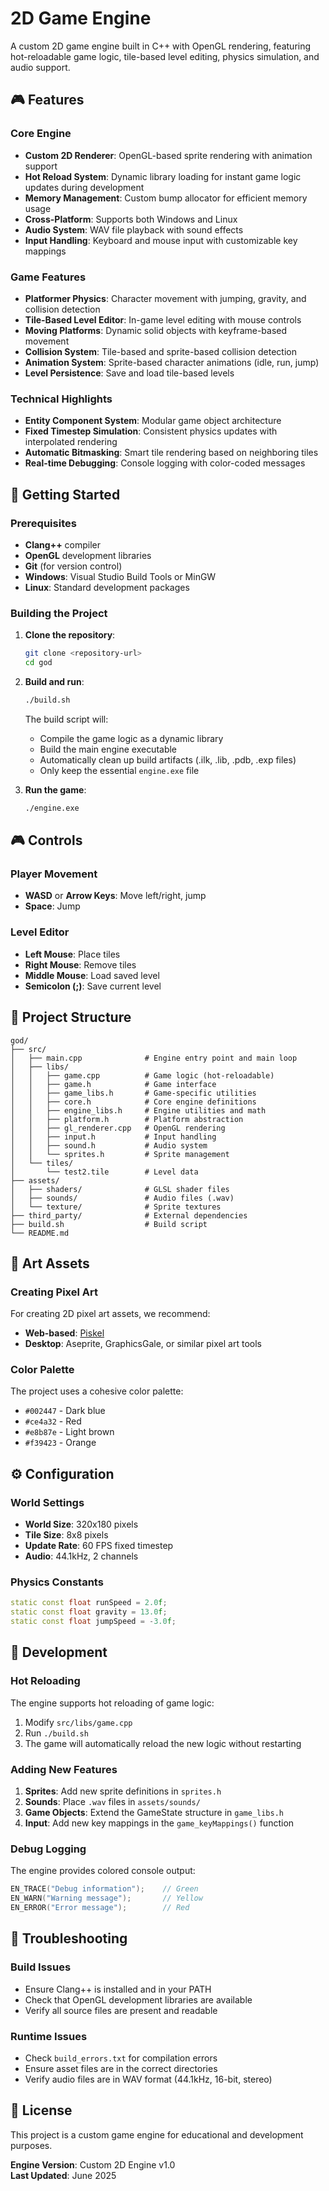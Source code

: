 # 2D Game Engine

A custom 2D game engine built in C++ with OpenGL rendering, featuring hot-reloadable game logic, tile-based level editing, physics simulation, and audio support.

## 🎮 Features

### Core Engine
- **Custom 2D Renderer**: OpenGL-based sprite rendering with animation support
- **Hot Reload System**: Dynamic library loading for instant game logic updates during development
- **Memory Management**: Custom bump allocator for efficient memory usage
- **Cross-Platform**: Supports both Windows and Linux
- **Audio System**: WAV file playback with sound effects
- **Input Handling**: Keyboard and mouse input with customizable key mappings

### Game Features
- **Platformer Physics**: Character movement with jumping, gravity, and collision detection
- **Tile-Based Level Editor**: In-game level editing with mouse controls
- **Moving Platforms**: Dynamic solid objects with keyframe-based movement
- **Collision System**: Tile-based and sprite-based collision detection
- **Animation System**: Sprite-based character animations (idle, run, jump)
- **Level Persistence**: Save and load tile-based levels

### Technical Highlights
- **Entity Component System**: Modular game object architecture
- **Fixed Timestep Simulation**: Consistent physics updates with interpolated rendering
- **Automatic Bitmasking**: Smart tile rendering based on neighboring tiles
- **Real-time Debugging**: Console logging with color-coded messages

## 🚀 Getting Started

### Prerequisites
- **Clang++** compiler
- **OpenGL** development libraries
- **Git** (for version control)
- **Windows**: Visual Studio Build Tools or MinGW
- **Linux**: Standard development packages

### Building the Project

1. **Clone the repository**:
   ```bash
   git clone <repository-url>
   cd god
   ```

2. **Build and run**:
   ```bash
   ./build.sh
   ```
   
   The build script will:
   - Compile the game logic as a dynamic library
   - Build the main engine executable
   - Automatically clean up build artifacts (.ilk, .lib, .pdb, .exp files)
   - Only keep the essential `engine.exe` file

3. **Run the game**:
   ```bash
   ./engine.exe
   ```

## 🎮 Controls

### Player Movement
- **WASD** or **Arrow Keys**: Move left/right, jump
- **Space**: Jump

### Level Editor
- **Left Mouse**: Place tiles
- **Right Mouse**: Remove tiles
- **Middle Mouse**: Load saved level
- **Semicolon (;)**: Save current level

## 📁 Project Structure

```
god/
├── src/
│   ├── main.cpp              # Engine entry point and main loop
│   ├── libs/
│   │   ├── game.cpp          # Game logic (hot-reloadable)
│   │   ├── game.h            # Game interface
│   │   ├── game_libs.h       # Game-specific utilities
│   │   ├── core.h            # Core engine definitions
│   │   ├── engine_libs.h     # Engine utilities and math
│   │   ├── platform.h        # Platform abstraction
│   │   ├── gl_renderer.cpp   # OpenGL rendering
│   │   ├── input.h           # Input handling
│   │   ├── sound.h           # Audio system
│   │   └── sprites.h         # Sprite management
│   └── tiles/
│       └── test2.tile        # Level data
├── assets/
│   ├── shaders/              # GLSL shader files
│   ├── sounds/               # Audio files (.wav)
│   └── texture/              # Sprite textures
├── third_party/              # External dependencies
├── build.sh                  # Build script
└── README.md
```

## 🎨 Art Assets

### Creating Pixel Art
For creating 2D pixel art assets, we recommend:
- **Web-based**: [Piskel](https://www.piskelapp.com/)
- **Desktop**: Aseprite, GraphicsGale, or similar pixel art tools

### Color Palette
The project uses a cohesive color palette:
- `#002447` - Dark blue
- `#ce4a32` - Red
- `#e8b87e` - Light brown
- `#f39423` - Orange

## ⚙️ Configuration

### World Settings
- **World Size**: 320x180 pixels
- **Tile Size**: 8x8 pixels
- **Update Rate**: 60 FPS fixed timestep
- **Audio**: 44.1kHz, 2 channels

### Physics Constants
```cpp
static const float runSpeed = 2.0f;
static const float gravity = 13.0f;
static const float jumpSpeed = -3.0f;
```

## 🔧 Development

### Hot Reloading
The engine supports hot reloading of game logic:
1. Modify `src/libs/game.cpp`
2. Run `./build.sh`
3. The game will automatically reload the new logic without restarting

### Adding New Features
1. **Sprites**: Add new sprite definitions in `sprites.h`
2. **Sounds**: Place `.wav` files in `assets/sounds/`
3. **Game Objects**: Extend the GameState structure in `game_libs.h`
4. **Input**: Add new key mappings in the `game_keyMappings()` function

### Debug Logging
The engine provides colored console output:
```cpp
EN_TRACE("Debug information");    // Green
EN_WARN("Warning message");       // Yellow
EN_ERROR("Error message");        // Red
```

## 🐛 Troubleshooting

### Build Issues
- Ensure Clang++ is installed and in your PATH
- Check that OpenGL development libraries are available
- Verify all source files are present and readable


### Runtime Issues
- Check `build_errors.txt` for compilation errors
- Ensure asset files are in the correct directories
- Verify audio files are in WAV format (44.1kHz, 16-bit, stereo)

## 📄 License

This project is a custom game engine for educational and development purposes.

**Engine Version**: Custom 2D Engine v1.0  
**Last Updated**: June 2025
